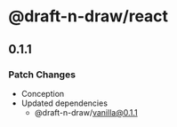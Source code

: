 # @draft-n-draw/react

## 0.1.1

### Patch Changes

- Conception
- Updated dependencies
  - @draft-n-draw/vanilla@0.1.1
